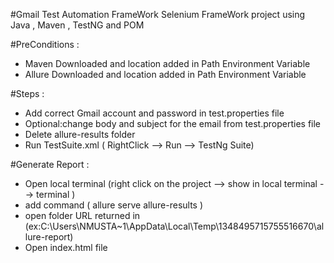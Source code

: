 #Gmail Test Automation FrameWork
Selenium FrameWork project using Java , Maven , TestNG and POM

#PreConditions :
- Maven Downloaded and location added in Path Environment Variable 
- Allure Downloaded and location added in Path Environment Variable 


#Steps :
- Add correct Gmail account and password in test.properties file 
- Optional:change body and subject for the email from test.properties file 
- Delete allure-results folder
- Run TestSuite.xml ( RightClick --> Run --> TestNg Suite)

#Generate Report :
- Open local terminal (right click on the project --> show in local terminal --> terminal )
- add command ( allure serve allure-results )
- open folder URL returned in (ex:C:\Users\NMUSTA~1\AppData\Local\Temp\1348495715755516670\allure-report)
- Open index.html file 

